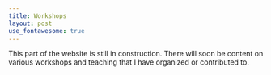 ```yaml
---
title: Workshops
layout: post
use_fontawesome: true
---
```


This part of the website is still in construction. There will soon be content on various workshops and teaching that I have organized or contributed to.
